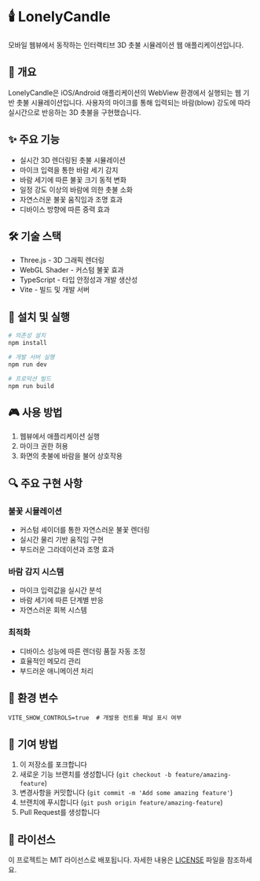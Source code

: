 # 🕯️ LonelyCandle

모바일 웹뷰에서 동작하는 인터랙티브 3D 촛불 시뮬레이션 웹 애플리케이션입니다.

## 📱 개요

LonelyCandle은 iOS/Android 애플리케이션의 WebView 환경에서 실행되는 웹 기반 촛불 시뮬레이션입니다. 사용자의 마이크를 통해 입력되는 바람(blow) 강도에 따라 실시간으로 반응하는 3D 촛불을 구현했습니다.

## ✨ 주요 기능

- 실시간 3D 렌더링된 촛불 시뮬레이션
- 마이크 입력을 통한 바람 세기 감지
- 바람 세기에 따른 불꽃 크기 동적 변화
- 일정 강도 이상의 바람에 의한 촛불 소화
- 자연스러운 불꽃 움직임과 조명 효과
- 디바이스 방향에 따른 중력 효과

## 🛠️ 기술 스택

- Three.js - 3D 그래픽 렌더링
- WebGL Shader - 커스텀 불꽃 효과
- TypeScript - 타입 안정성과 개발 생산성
- Vite - 빌드 및 개발 서버

## 🔧 설치 및 실행

```bash
# 의존성 설치
npm install

# 개발 서버 실행
npm run dev

# 프로덕션 빌드
npm run build
```

## 🎮 사용 방법

1. 웹뷰에서 애플리케이션 실행
2. 마이크 권한 허용
3. 화면의 촛불에 바람을 불어 상호작용

## 🔍 주요 구현 사항

### 불꽃 시뮬레이션
- 커스텀 셰이더를 통한 자연스러운 불꽃 렌더링
- 실시간 물리 기반 움직임 구현
- 부드러운 그라데이션과 조명 효과

### 바람 감지 시스템
- 마이크 입력값을 실시간 분석
- 바람 세기에 따른 단계별 반응
- 자연스러운 회복 시스템

### 최적화
- 디바이스 성능에 따른 렌더링 품질 자동 조정
- 효율적인 메모리 관리
- 부드러운 애니메이션 처리

## 📝 환경 변수

```env
VITE_SHOW_CONTROLS=true  # 개발용 컨트롤 패널 표시 여부
```

## 🤝 기여 방법

1. 이 저장소를 포크합니다
2. 새로운 기능 브랜치를 생성합니다 (`git checkout -b feature/amazing-feature`)
3. 변경사항을 커밋합니다 (`git commit -m 'Add some amazing feature'`)
4. 브랜치에 푸시합니다 (`git push origin feature/amazing-feature`)
5. Pull Request를 생성합니다

## 📜 라이선스

이 프로젝트는 MIT 라이선스로 배포됩니다. 자세한 내용은 [LICENSE](LICENSE) 파일을 참조하세요.

